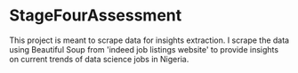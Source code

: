 # StageFourAssessment
This project is meant to scrape data for insights extraction. I scrape the data using Beautiful Soup from 'indeed job listings website' to provide insights on current trends of data science jobs in Nigeria.
